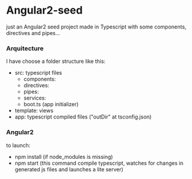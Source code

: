 # Angular2-seed
just an Angular2 seed project made in Typescript with some components, directives and pipes...

### Arquitecture
I have choose a folder structure like this:
- src: typescript files
  - components:
  - directives:
  - pipes:
  - services:
  - boot.ts (app initializer)
- template: views
- app: typescript compiled files ("outDir" at tsconfig.json)

### Angular2
to launch:
- npm install (if node_modules is missing)
- npm start (this command compile typescript, watches for changes in generated js files and launches a lite server)
